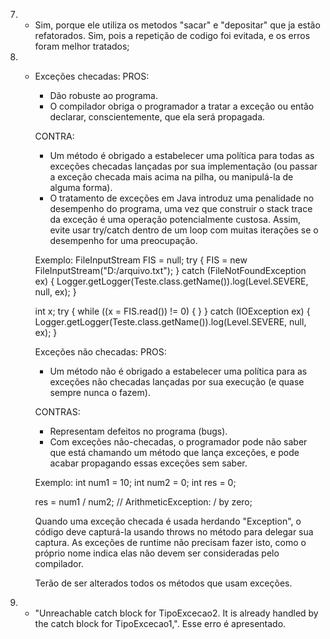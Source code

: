 7) - Sim, porque ele utiliza os metodos "sacar" e "depositar" que ja estão refatorados.
     Sim, pois a repetição de codigo foi evitada, e os erros foram melhor tratados; 

9) - Exceções checadas:
     PROS:
     - Dão robuste ao programa.
     - O compilador obriga o programador a tratar a exceção ou então declarar, conscientemente, que ela será propagada.
     
     CONTRA:
     - Um método é obrigado a estabelecer uma política para todas as exceções checadas lançadas por sua implementação (ou passar a exceção checada mais acima na pilha, ou              manipulá-la de alguma forma).
     - O tratamento de exceções em Java introduz uma penalidade no desempenho do programa, uma vez que construir o stack trace da exceção é uma operação potencialmente custosa.        Assim, evite usar try/catch dentro de um loop com muitas iterações se o desempenho for uma preocupação.
     
     Exemplo:
     FileInputStream FIS = null;
     try {
         FIS = new FileInputStream("D:/arquivo.txt");
     } catch (FileNotFoundException ex) {
         Logger.getLogger(Teste.class.getName()).log(Level.SEVERE, null, ex);
     }

     int x;
     try {
         while ((x = FIS.read()) != 0) {
         }
     } catch (IOException ex) {
         Logger.getLogger(Teste.class.getName()).log(Level.SEVERE, null, ex);
     }
     
     Exceções não checadas:
     PROS:
     - Um método não é obrigado a estabelecer uma política para as exceções não checadas lançadas por sua execução (e quase sempre nunca o fazem).
     
     CONTRAS:
     - Representam defeitos no programa (bugs).
     - Com exceções não-checadas, o programador pode não saber que está chamando um método que lança exceções, e pode acabar propagando essas exceções sem saber.
     
     Exemplo:
     int num1 = 10;
     int num2 = 0;
     int res = 0;

     res = num1 / num2; // ArithmeticException: / by zero;
     
     
     Quando uma exceção checada é usada herdando "Exception", o código deve capturá-la usando throws no método para delegar sua captura. As exceções de runtime não                    precisam fazer isto, como o próprio nome indica elas não devem ser consideradas pelo compilador.
     
     Terão de ser alterados todos os métodos que usam exceções.
     
11) - "Unreachable catch block for TipoExcecao2. It is already handled by the catch block for TipoExcecao1,".
      Esse erro é apresentado.
